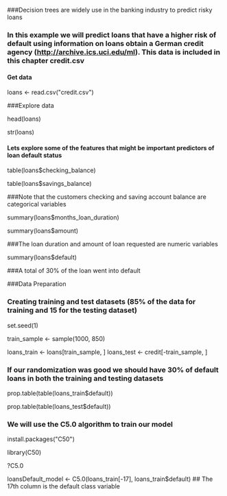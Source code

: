 ###Decision trees are widely use in the banking industry to predict risky loans

### In this example we will predict loans that have a higher risk of default using information on loans obtain a German credit agency  (http://archive.ics.uci.edu/ml). This data is included in this chapter credit.csv

#### Get data

loans <- read.csv("credit.csv")

###Explore data

head(loans)

str(loans)

#### Lets explore some of the features that might be important predictors of loan default status

table(loans$checking_balance)

table(loans$savings_balance)

###Note that the customers checking and saving account balance are categorical variables


summary(loans$months_loan_duration)

summary(loans$amount)

###The loan duration and amount of loan requested are numeric variables

summary(loans$default)

###A total of 30% of the loan went into default

###Data Preparation

### Creating training and test datasets (85% of the data for training and 15 for the testing dataset)

set.seed(1)

train_sample <- sample(1000, 850)


loans_train <- loans[train_sample, ]
loans_test <- credit[-train_sample, ]

### If our randomization was good we should have 30% of default loans in both the training and testing datasets

prop.table(table(loans_train$default))

prop.table(table(loans_test$default))

### We will use the C5.0 algorithm to train our model

install.packages("C50")

library(C50)

?C5.0

loansDefault_model <- C5.0(loans_train[-17], loans_train$default) ## The 17th column is the default class variable








